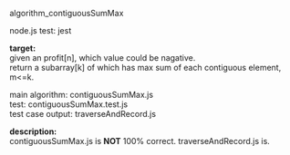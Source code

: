 algorithm_contiguousSumMax<br/>


node.js test: jest<br/>


**target:**<br/>
given an profit[n], which value could be nagative.<br/>
return a subarray[k] of which has max sum of each contiguous element, m<=k.<br/>

main algorithm:     contiguousSumMax.js<br/>
test:               contiguousSumMax.test.js<br/>
test case output:   traverseAndRecord.js<br/>

**description:**<br/>
contiguousSumMax.js is **NOT** 100% correct. traverseAndRecord.js is.<br/>
